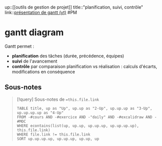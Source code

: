 up::[[outils de gestion de projet]]
title::"planification, suivi, contrôle"
link::[présentation de gantt (yt)](https://www.youtube.com/watch?v=TAndnWJd1Lo)
#PM 
# gantt diagram


Gantt permet : 
 - **planification** des tâches (durée, précédence, équipes)
 - **suivi** de l'avancement
 - **contrôle** par comparaison planification vs réalisation : calculs d'écarts, modifications en conséquence

## Sous-notes
> [!query] Sous-notes de `=this.file.link`
> ```dataview
> TABLE title, up as "Up", up.up as "2-Up", up.up.up as "3-Up", up.up.up.up as "4-Up"
> FROM -#cours AND -#exercice AND -"daily" AND -#excalidraw AND -#MOC
> WHERE econtains(list(up, up.up, up.up.up, up.up.up.up), this.file.link)
> WHERE file.link != this.file.link
> SORT up.up.up.up, up.up.up, up.up, up
> ```

